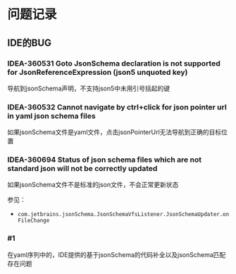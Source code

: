 # 问题记录

## IDE的BUG

### IDEA-360531 Goto JsonSchema declaration is not supported for JsonReferenceExpression (json5 unquoted key)

导航到jsonSchema声明，不支持json5中未用引号括起的键

### IDEA-360532 Cannot navigate by ctrl+click for json pointer url in yaml json schema files

如果jsonSchema文件是yaml文件，点击jsonPointerUrl无法导航到正确的目标位置

### IDEA-360694 Status of json schema files which are not standard json will not be correctly updated

如果jsonSchema文件不是标准的json文件，不会正常更新状态

参见：

* `com.jetbrains.jsonSchema.JsonSchemaVfsListener.JsonSchemaUpdater.onFileChange`

### #1

在yaml序列中的，IDE提供的基于jsonSchema的代码补全以及jsonSchema匹配存在问题